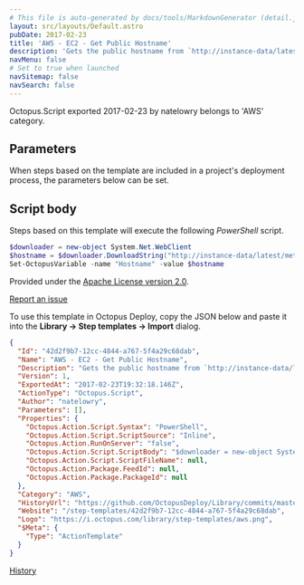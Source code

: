 ```yaml
---
# This file is auto-generated by docs/tools/MarkdownGenerator (detail.js)
layout: src/layouts/Default.astro
pubDate: 2017-02-23
title: 'AWS - EC2 - Get Public Hostname'
description: 'Gets the public hostname from `http://instance-data/latest/meta-data/public-hostname` on the EC2 instance and stores it in the `Hostname` variable.'
navMenu: false
# Set to true when launched
navSitemap: false
navSearch: false
---
```


Octopus.Script exported 2017-02-23 by natelowry belongs to 'AWS' category.

## Parameters

When steps based on the template are included in a project's deployment process, the parameters below can be set.



## Script body

Steps based on this template will execute the following *PowerShell* script.

```powershell
$downloader = new-object System.Net.WebClient
$hostname = $downloader.DownloadString("http://instance-data/latest/meta-data/public-hostname")
Set-OctopusVariable -name "Hostname" -value $hostname

```

Provided under the [Apache License version 2.0](https://github.com/OctopusDeploy/Library/blob/master/LICENSE.txt).

[Report an issue](https://github.com/OctopusDeploy/Library/issues/new?assignees=&labels=&projects=&template=bug-report.yml&title=Issue%20with%20AWS%20-%20EC2%20-%20Get%20Public%20Hostname&step-template=AWS%20-%20EC2%20-%20Get%20Public%20Hostname)

<div class="get-json">

To use this template in Octopus Deploy, copy the JSON below and paste it into the **Library → Step templates → Import** dialog.

```json
{
  "Id": "42d2f9b7-12cc-4844-a767-5f4a29c68dab",
  "Name": "AWS - EC2 - Get Public Hostname",
  "Description": "Gets the public hostname from `http://instance-data/latest/meta-data/public-hostname` on the EC2 instance and stores it in the `Hostname` variable.",
  "Version": 1,
  "ExportedAt": "2017-02-23T19:32:18.146Z",
  "ActionType": "Octopus.Script",
  "Author": "natelowry",
  "Parameters": [],
  "Properties": {
    "Octopus.Action.Script.Syntax": "PowerShell",
    "Octopus.Action.Script.ScriptSource": "Inline",
    "Octopus.Action.RunOnServer": "false",
    "Octopus.Action.Script.ScriptBody": "$downloader = new-object System.Net.WebClient\n$hostname = $downloader.DownloadString(\"http://instance-data/latest/meta-data/public-hostname\")\nSet-OctopusVariable -name \"Hostname\" -value $hostname\n",
    "Octopus.Action.Script.ScriptFileName": null,
    "Octopus.Action.Package.FeedId": null,
    "Octopus.Action.Package.PackageId": null
  },
  "Category": "AWS",
  "HistoryUrl": "https://github.com/OctopusDeploy/Library/commits/master/step-templates//opt/buildagent/work/75443764cd38076d/step-templates/aws-ec2-get-public-hostname.json",
  "Website": "/step-templates/42d2f9b7-12cc-4844-a767-5f4a29c68dab",
  "Logo": "https://i.octopus.com/library/step-templates/aws.png",
  "$Meta": {
    "Type": "ActionTemplate"
  }
}
```

[History](https://github.com/OctopusDeploy/Library/commits/master/step-templates/https://github.com/OctopusDeploy/Library/commits/master/step-templates//opt/buildagent/work/75443764cd38076d/step-templates/aws-ec2-get-public-hostname.json)

</div>
